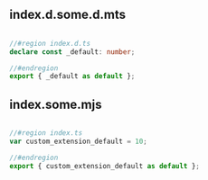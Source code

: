 ## index.d.some.d.mts

```mts

//#region index.d.ts
declare const _default: number;

//#endregion
export { _default as default };
```
## index.some.mjs

```mjs

//#region index.ts
var custom_extension_default = 10;

//#endregion
export { custom_extension_default as default };
```